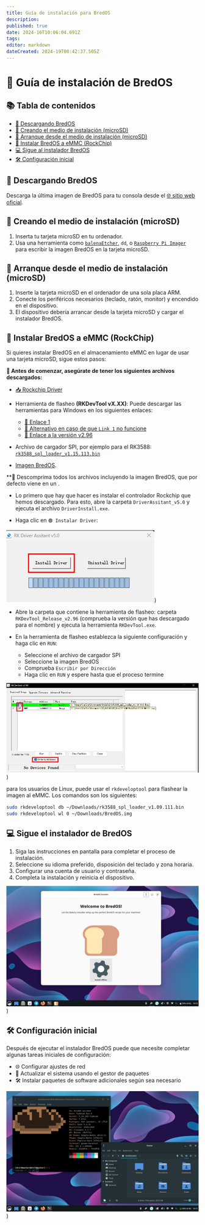 ```yaml
---
title: Guía de instalación para BredOS
description:
published: true
date: 2024-16T10:06:04.691Z
tags:
editor: markdown
dateCreated: 2024-19T00:42:37.505Z
---
```


# 🍞 Guía de instalación de BredOS

## 📚 Tabla de contenidos

- [🔽 Descargando BredOS](#downloading-bredos)
- [💽 Creando el medio de instalación (microSD)](#creating-the-installation-media-microsd)
- [🚀 Arranque desde el medio de instalación (microSD)](#booting-from-the-installation-media-microsd)
- [💾 Instalar BredOS a eMMC (RockChip)](#installing-bredos-to-emmc-rockchip)
- [💻 Sigue al instalador BredOS](#follow-bredos-installer)
- [🛠️ Configuración inicial](#initial-configuration)

## 🔽 Descargando BredOS

Descarga la última imagen de BredOS para tu consola desde el [🌐 sitio web oficial](https://bredos.org/download.html).

## 💽 Creando el medio de instalación (microSD)

1. Inserta tu tarjeta microSD en tu ordenador.
2. Usa una herramienta como [`balenaEtcher`](https://etcher.balena.io/), `dd`, o [`Raspberry Pi Imager`](https://www.raspberrypi.com/software/) para escribir la imagen BredOS en la tarjeta microSD.

## 🚀 Arranque desde el medio de instalación (microSD)

1. Inserte la tarjeta microSD en el ordenador de una sola placa ARM.
2. Conecte los periféricos necesarios (teclado, ratón, monitor) y encendido en el dispositivo.
3. El dispositivo debería arrancar desde la tarjeta microSD y cargar el instalador BredOS.

## 💾 Instalar BredOS a eMMC (RockChip)

Si quieres instalar BredOS en el almacenamiento eMMC en lugar de usar una tarjeta microSD, sigue estos pasos:

**📝 Antes de comenzar, asegúrate de tener los siguientes archivos descargados:**

- [📥 Rockchip Driver](https://dl.radxa.com/tools/windows/DriverAssitant_v5.0.zip)

- Herramienta de flasheo **(RKDevTool vX.XX)**: Puede descargar las herramientas para Windows en los siguientes enlaces:
  - [🔗 Enlace 1](https://docs.radxa.com/es/compute-module/cm5/radxa-os/low-level-dev/rkdevtool)
  - [🔗 Alternativo en caso de que `Link 1` no funcione](https://dl.radxa.com/tools/windows/)
  - [🔗 Enlace a la versión v2.96](https://dl.radxa.com/tools/windows/RKDevTool_Release_v2.96_zh.zip)

- Archivo de cargador SPI, por ejemplo para el RK3588: [`rk3588_spl_loader_v1.15.113.bin`](https://dl.radxa.com/rock5/sw/images/loader/rk3588_spl_loader_v1.15.113.bin)

- [Imagen BredOS](#downloading-bredos).

\*\*📂 Descomprima todos los archivos incluyendo la imagen BredOS, que por defecto viene en un .

- Lo primero que hay que hacer es instalar el controlador Rockchip que hemos descargado. Para esto, abre la carpeta `DriverAssitant_v5.0` y ejecuta el archivo `DriverInstall.exe`.

- Haga clic en `🟢 Instalar Driver`:

![](https://github.com/LinuxDroidMaster/Fydetab-Duo-DroidMaster-wiki/raw/main/Images/Android/AOSP/install_drivers.png))

- Abre la carpeta que contiene la herramienta de flasheo: carpeta `RKDevTool_Release_v2.96` (comprueba la versión que has descargado para el nombre) y ejecuta la herramienta `RKDevTool.exe`.

- En la herramienta de flasheo establezca la siguiente configuración y haga clic en `RUN`:
  - Seleccione el archivo de cargador SPI
  - Seleccione la imagen BredOS
  - Comprueba `Escribir por Dirección`
  - Haga clic en `RUN` y espere hasta que el proceso termine

![](https://github.com/LinuxDroidMaster/Fydetab-Duo-DroidMaster-wiki/raw/main/Images/Linux/BredOS/flashing_tool_config.png))

para los usuarios de Linux, puede usar el `rkdeveloptool` para flashear la imagen al eMMC. Los comandos son los siguientes:

```bash
sudo rkdeveloptool db ~/Downloads/rk3588_spl_loader_v1.09.111.bin
sudo rkdeveloptool wl 0 ~/Downloads/BredOS.img
```

## 💻 Sigue el instalador de BredOS

1. Siga las instrucciones en pantalla para completar el proceso de instalación.
2. Seleccione su idioma preferido, disposición del teclado y zona horaria.
3. Configurar una cuenta de usuario y contraseña.
4. Completa la instalación y reinicia el dispositivo.

![](https://github.com/LinuxDroidMaster/Fydetab-Duo-DroidMaster-wiki/raw/main/Images/Linux/BredOS/bredOS_installer.jpg))

## 🛠️ Configuración inicial

Después de ejecutar el instalador BredOS puede que necesite completar algunas tareas iniciales de configuración:

- 🌐 Configurar ajustes de red
- 🔄 Actualizar el sistema usando el gestor de paquetes
- 🛠️ Instalar paquetes de software adicionales según sea necesario

![](https://github.com/LinuxDroidMaster/Fydetab-Duo-DroidMaster-wiki/raw/main/Images/Linux/BredOS/preview.jpg))